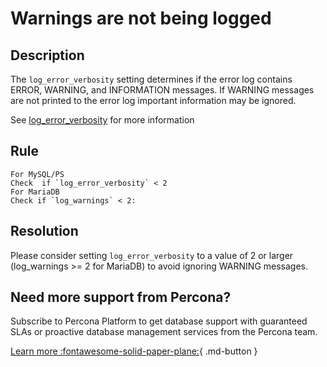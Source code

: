 # Warnings are not being logged

## Description

The `log_error_verbosity` setting determines if the error log contains ERROR, WARNING, and INFORMATION messages. If WARNING messages are not printed to the error log important information may be ignored.

See [log_error_verbosity](https://dev.mysql.com/doc/refman/8.0/en/server-system-variables.html#sysvar_log_error_verbosity) for more information

## Rule

```
For MySQL/PS
Check  if `log_error_verbosity` < 2
For MariaDB
Check if `log_warnings` < 2:
```

## Resolution

Please consider setting `log_error_verbosity` to a value of 2 or larger (log_warnings >= 2 for MariaDB) to avoid ignoring WARNING messages.

## Need more support from Percona?

Subscribe to Percona Platform to get database support with guaranteed SLAs or proactive database management services from the Percona team.

[Learn more :fontawesome-solid-paper-plane:](https://per.co.na/subscribe){ .md-button }
